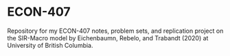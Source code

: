 # ECON-407

Repository for my ECON-407 notes, problem sets, and replication project on the SIR-Macro model by Eichenbaumn, Rebelo, and Trabandt (2020) at University of British Columbia.
